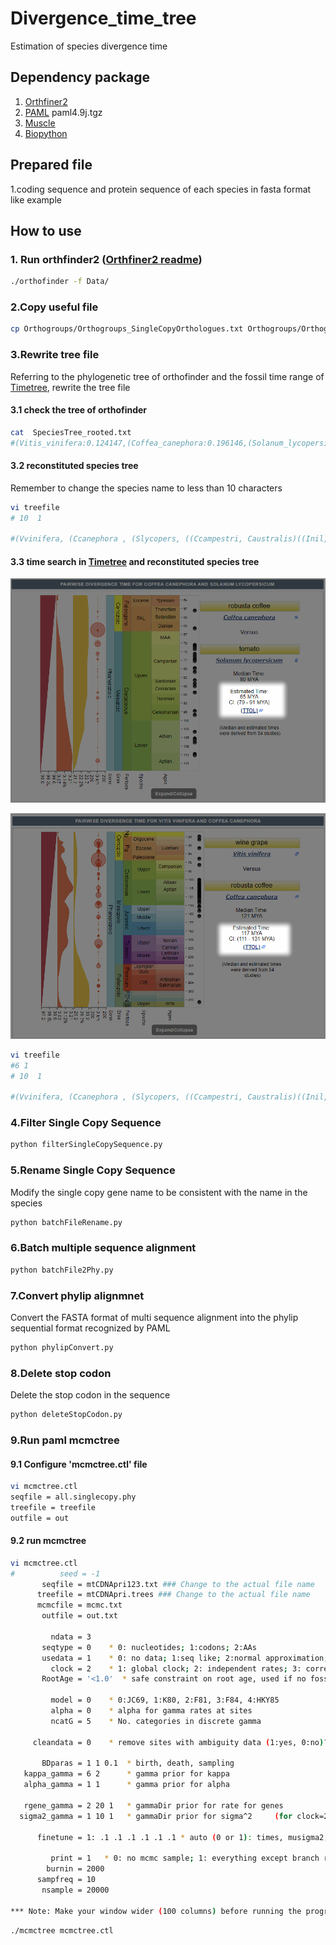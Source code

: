 # Divergence_time_tree
Estimation of species divergence time

## Dependency package
1. [Orthfiner2](https://github.com/davidemms/OrthoFinder)
2. [PAML](http://abacus.gene.ucl.ac.uk/software/paml.html) paml4.9j.tgz
3. [Muscle](http://drive5.com/muscle/)
4. [Biopython](https://biopython.org/)

## Prepared file
1.coding sequence and protein sequence of each species in fasta format
like example 


## How to use
### 1. Run orthfinder2 ([Orthfiner2 readme](https://github.com/davidemms/OrthoFinder))
```bash
./orthofinder -f Data/
```
### 2.Copy useful file
```bash
cp Orthogroups/Orthogroups_SingleCopyOrthologues.txt Orthogroups/Orthogroups.txt Species_Tree/SpeciesTree_rooted.txt workDirectory
```
### 3.Rewrite tree file
Referring to the phylogenetic tree of orthofinder and the fossil time range of [Timetree](http://www.timetree.org/), rewrite the tree file
#### 3.1 check the tree of orthofinder
```bash
cat  SpeciesTree_rooted.txt
#(Vitis_vinifera:0.124147,(Coffea_canephora:0.196146,(Solanum_lycopersicum:0.195935,((Cuscuta_campestris:0.0146811,Cuscuta_australis:0.0347711)0.949219:0.185453,((Ipomoea_nil:0.0217926,Ipomoea_aquatica:0.0289792)0.253723:0.0123219,(Ipomoea_batatas:0.387199,(Ipomoea_triloba:0.00613322,Ipomoea_trifida:0.0061229)0.421138:0.0184493)0.440876:0.0245531)0.718464:0.0782321)0.78037:0.0732721)0.65297:0.0417202)1:0.124147);
```
#### 3.2 reconstituted species tree
Remember to change the species name to less than 10 characters
```bash
vi treefile
# 10  1

#(Vvinifera, (Ccanephora , (Slycopers, ((Ccampestri, Caustralis)((Inil, Iaquatica), (Ibatatas, (Itriloba, Itrifida)))))));
```
#### 3.3 time search in [Timetree](http://www.timetree.org/) and reconstituted species tree
![Coffea_canephora_Solanum_lycopersicum_timetree](./Coffea_canephora_vs_Solanum_lycopersicum_timetree.png)

![Vitis vinifera_Coffea_canephora_timetree.png](./Vitis_vinifera_vs_Coffea_canephora_timetree.png)

```bash
vi treefile
#6 1
# 10  1

#(Vvinifera, (Ccanephora , (Slycopers, ((Ccampestri, Caustralis)((Inil, Iaquatica), (Ibatatas, (Itriloba, Itrifida))))))'>0.79<0.91')'>1.11<1.31';
```
### 4.Filter Single Copy Sequence
```python
python filterSingleCopySequence.py
```
### 5.Rename Single Copy Sequence
Modify the single copy gene name to be consistent with the name in the species
```python
python batchFileRename.py
```
### 6.Batch multiple sequence alignment
```python
python batchFile2Phy.py
```
### 7.Convert phylip alignmnet
Convert the FASTA format of multi sequence alignment into the phylip sequential format recognized by PAML
```python
python phylipConvert.py
```
### 8.Delete stop codon
Delete the stop codon in the sequence
```python
python deleteStopCodon.py
```
### 9.Run paml mcmctree
#### 9.1 Configure 'mcmctree.ctl' file
```bash
vi mcmctree.ctl
seqfile = all.singlecopy.phy
treefile = treefile
outfile = out
```
#### 9.2 run mcmctree
```bash
vi mcmctree.ctl
#          seed = -1
       seqfile = mtCDNApri123.txt ### Change to the actual file name
      treefile = mtCDNApri.trees ### Change to the actual file name
      mcmcfile = mcmc.txt
       outfile = out.txt

         ndata = 3
       seqtype = 0    * 0: nucleotides; 1:codons; 2:AAs
       usedata = 1    * 0: no data; 1:seq like; 2:normal approximation; 3:out.BV (in.BV)
         clock = 2    * 1: global clock; 2: independent rates; 3: correlated rates
       RootAge = '<1.0'  * safe constraint on root age, used if no fossil for root.

         model = 0    * 0:JC69, 1:K80, 2:F81, 3:F84, 4:HKY85
         alpha = 0    * alpha for gamma rates at sites
         ncatG = 5    * No. categories in discrete gamma

     cleandata = 0    * remove sites with ambiguity data (1:yes, 0:no)?

       BDparas = 1 1 0.1  * birth, death, sampling
   kappa_gamma = 6 2      * gamma prior for kappa
   alpha_gamma = 1 1      * gamma prior for alpha

   rgene_gamma = 2 20 1   * gammaDir prior for rate for genes
  sigma2_gamma = 1 10 1   * gammaDir prior for sigma^2     (for clock=2 or 3)

      finetune = 1: .1 .1 .1 .1 .1 .1 * auto (0 or 1): times, musigma2, rates, mixing, paras, FossilErr

         print = 1   * 0: no mcmc sample; 1: everything except branch rates 2: everything
        burnin = 2000
      sampfreq = 10
       nsample = 20000

*** Note: Make your window wider (100 columns) before running the program.

```
```bash
./mcmctree mcmctree.ctl
```
